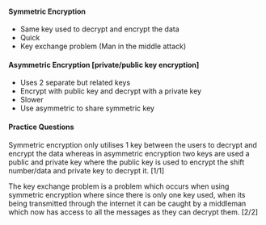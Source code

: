 #### Symmetric Encryption

- Same key used to decrypt and encrypt the data
- Quick
- Key exchange problem (Man in the middle attack)

#### Asymmetric Encryption [private/public key encryption]
- Uses 2 separate but related keys
- Encrypt with public key and decrypt with a private key
- Slower
- Use asymmetric to share symmetric key


#### Practice Questions
Symmetric encryption only utilises 1 key between the users to decrypt and encrypt the data whereas in asymmetric encryption two keys are used a public and private key where the public key is used to encrypt the shift number/data and private key to decrypt it. [1/1] 

The key exchange problem is a problem which occurs when using symmetric encryption where since there is only one key used, when its being transmitted through the internet it can be caught by a middleman which now has access to all the messages as they can decrypt them. [2/2]

